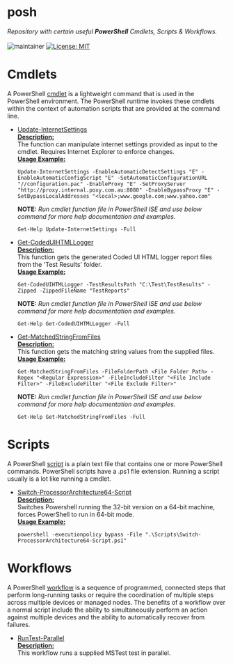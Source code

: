 # **posh**
*Repository with certain useful **PowerShell** Cmdlets, Scripts & Workflows.* <br><br>
![maintainer](https://img.shields.io/badge/Creator/Maintainer-abhinavminhas-e65c00)
[![License: MIT](https://img.shields.io/badge/License-MIT-blue.svg)](https://opensource.org/licenses/MIT)

# **Cmdlets**
A PowerShell [cmdlet](https://docs.microsoft.com/en-us/powershell/scripting/developer/cmdlet/cmdlet-overview) is a lightweight command that is used in the PowerShell environment. The PowerShell runtime invokes these cmdlets within the context of automation scripts that are provided at the command line.  

-  [Update-InternetSettings](./Cmdlets/Update-InternetSettings-Cmdlet.ps1)  
   <ins>**Description:**</ins>  
   The function can manipulate internet settings provided as input to the cmdlet. Requires Internet Explorer to enforce changes.  
   <ins>**Usage Example:**</ins> 
   ```
   Update-InternetSettings -EnableAutomaticDetectSettings "E" -EnableAutomaticConfigScript "E" -SetAutomaticConfigurationURL "//configuration.pac" -EnableProxy "E" -SetProxyServer "http://proxy.internal.poxy.com.au:8080" -EnableBypassProxy "E" -SetBypassLocalAddresses "<local>;www.google.com;www.yahoo.com"
   ```
   **NOTE:** *Run cmdlet function file in PowerShell ISE and use below command for more help documentation and examples.*  
   ```
   Get-Help Update-InternetSettings -Full
   ```

-  [Get-CodedUIHTMLLogger](./Cmdlets/Get-CodedUIHTMLLogger-Cmdlet.ps1)  
   <ins>**Description:**</ins>  
   This function gets the generated Coded UI HTML logger report files from the 'Test Results' folder.  
   <ins>**Usage Example:**</ins> 
   ```
   Get-CodedUIHTMLLogger -TestResultsPath "C:\Test\TestResults" -Zipped -ZippedFileName "TestReports"
   ```
   **NOTE:** *Run cmdlet function file in PowerShell ISE and use below command for more help documentation and examples.*  
   ```
   Get-Help Get-CodedUIHTMLLogger -Full
   ```

-  [Get-MatchedStringFromFiles](./Cmdlets/Get-MatchedStringFromFiles-Cmdlet.ps1)  
   <ins>**Description:**</ins>  
   This function gets the matching string values from the supplied files.  
   <ins>**Usage Example:**</ins> 
   ```
   Get-MatchedStringFromFiles -FileFolderPath <File Folder Path> -Regex "<Regular Expression>" -FileIncludeFilter "<File Include Filter>" -FileExcludeFilter "<File Exclude Filter>"
   ```
   **NOTE:** *Run cmdlet function file in PowerShell ISE and use below command for more help documentation and examples.*  
   ```
   Get-Help Get-MatchedStringFromFiles -Full
   ```

# **Scripts**
A PowerShell [script](https://docs.microsoft.com/en-us/powershell/scripting/windows-powershell/ise/how-to-write-and-run-scripts-in-the-windows-powershell-ise) is a plain text file that contains one or more PowerShell commands. PowerShell scripts have a .ps1 file extension. Running a script usually is a lot like running a cmdlet.  

-  [Switch-ProcessorArchitecture64-Script](./Scripts/Switch-ProcessorArchitecture64-Script.ps1)  
   <ins>**Description:**</ins>  
   Switches Powershell running the 32-bit version on a 64-bit machine, forces PowerShell to run in 64-bit mode.  
   <ins>**Usage Example:**</ins>  
   ```
   powershell -executionpolicy bypass -File ".\Scripts\Switch-ProcessorArchitecture64-Script.ps1"
   ```

# **Workflows**
A PowerShell [workflow](https://docs.microsoft.com/en-us/system-center/sma/overview-powershell-workflows) is a sequence of programmed, connected steps that perform long-running tasks or require the coordination of multiple steps across multiple devices or managed nodes. The benefits of a workflow over a normal script include the ability to simultaneously perform an action against multiple devices and the ability to automatically recover from failures.  

-  [RunTest-Parallel](./Workflows/RunTest-Parallel-Workflow.ps1)  
   <ins>**Description:**</ins>  
   This workflow runs a supplied MSTest test in parallel.  